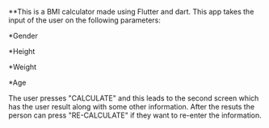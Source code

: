 **This is a BMI calculator made using Flutter and dart.
This app takes the input of the user on the following parameters:

*Gender

*Height

*Weight

*Age

The user presses "CALCULATE"  and this leads to the second screen which has the user result along with some other information.
After the resuts the person can press "RE-CALCULATE" if they want to re-enter the information.
